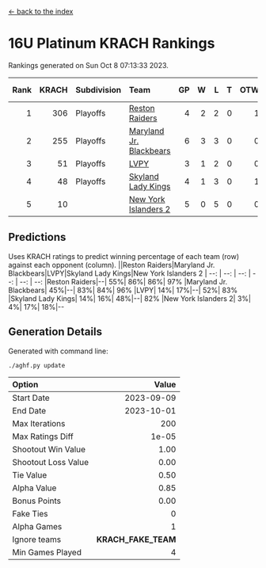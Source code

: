 [<- back to the index](readme.md)
# 16U Platinum KRACH Rankings
Rankings generated on Sun Oct  8 07:13:33 2023.

Rank|KRACH|Subdivision|Team|GP|W|L|T|OTW|OTL|SoS|Exp Wins|Win Diff
---:|---:|:---|:---|---:|---:|---:|---:|---:|---:|---:|---:|---:
1|306|Playoffs|[Reston Raiders](https://gamesheetstats.com/seasons/3663/teams/140850/schedule)|4|2|2|0|1|0|874|2.8|-0.0
2|255|Playoffs|[Maryland Jr. Blackbears](https://gamesheetstats.com/seasons/3663/teams/140848/schedule)|6|3|3|0|0|1|712|3.9|0.0
3|51|Playoffs|[LVPY](https://gamesheetstats.com/seasons/3663/teams/140844/schedule)|3|1|2|0|0|0|148|1.9|0.0
4|48|Playoffs|[Skyland Lady Kings](https://gamesheetstats.com/seasons/3663/teams/140849/schedule)|4|1|3|0|1|0|558|1.9|0.0
5|10||[New York Islanders 2](https://gamesheetstats.com/seasons/3663/teams/140851/schedule)|5|0|5|0|0|1|394|0.9|0.0

## Predictions
Uses KRACH ratings to predict winning percentage of each team (row) against each opponent (column).
||Reston Raiders|Maryland Jr. Blackbears|LVPY|Skyland Lady Kings|New York Islanders 2
| --: | --: | --: | --: | --: | --: 
|Reston Raiders|--| 55%| 86%| 86%| 97%
|Maryland Jr. Blackbears| 45%|--| 83%| 84%| 96%
|LVPY| 14%| 17%|--| 52%| 83%
|Skyland Lady Kings| 14%| 16%| 48%|--| 82%
|New York Islanders 2|  3%|  4%| 17%| 18%|--

## Generation Details

Generated with command line:
```
./aghf.py update
```

| Option | Value |
| :----- | ----: |
| Start Date | 2023-09-09 |
| End Date | 2023-10-01 |
| Max Iterations | 200 |
| Max Ratings Diff | 1e-05 |
| Shootout Win Value | 1.00 |
| Shootout Loss Value | 0.00 |
| Tie Value | 0.50 |
| Alpha Value | 0.85 |
| Bonus Points | 0.00 |
| Fake Ties | 0 |
| Alpha Games | 1 |
| Ignore teams | __KRACH_FAKE_TEAM__ |
| Min Games Played | 4 |

